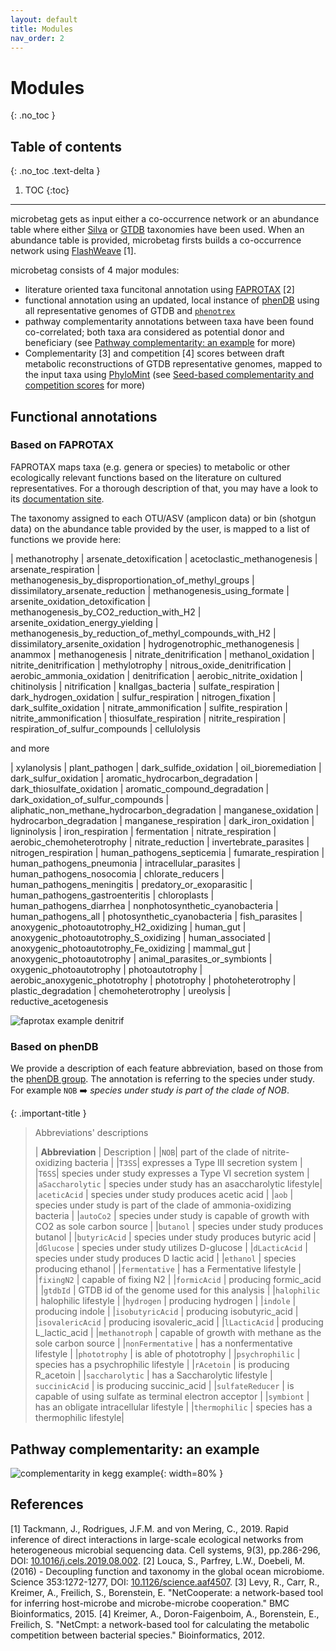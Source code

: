 ```yaml
---
layout: default
title: Modules
nav_order: 2
---
```



# Modules 
{: .no_toc }


<!-- Just the Docs has some specific configuration parameters that can be defined in your Jekyll site's _config.yml file.
{: .fs-6 .fw-300 } -->

## Table of contents
{: .no_toc .text-delta }

1. TOC
{:toc}

---

microbetag gets as input either a co-occurrence network or an abundance table where either [Silva](https://www.arb-silva.de) or [GTDB](https://gtdb.ecogenomic.org) taxonomies have been used. 
When an abundance table is provided, microbetag firsts builds a co-occurrence network using [FlashWeave](https://github.com/meringlab/FlashWeave.jl) [1].

microbetag consists of 4 major modules: 

- literature oriented taxa funcitonal annotation using [FAPROTAX](https://pages.uoregon.edu/slouca/LoucaLab/archive/FAPROTAX/lib/php/index.php) [2]
- functional annotation using an updated, local instance of [phenDB](https://phendb.org) using all representative genomes of GTDB and [`phenotrex`](https://phenotrex.readthedocs.io/en/latest/usage.html)
- pathway complementarity annotations between taxa have been found co-correlated; both taxa ara considered as potential donor and beneficiary (see [Pathway complementarity: an example](#pathway-complementarity-an-example) for more)
- Complementarity [3] and competition [4] scores between draft metabolic reconstructions of GTDB representative genomes, mapped to the input taxa using [PhyloMint](https://github.com/mgtools/PhyloMint) (see [Seed-based complementarity and competition scores]() for more) 




## Functional annotations


### Based on FAPROTAX


FAPROTAX maps taxa (e.g. genera or species) to metabolic or other ecologically relevant functions based on the literature on cultured representatives. 
For a thorough description of that, you may have a look to its [documentation site](http://www.loucalab.com/archive/FAPROTAX/lib/php/index.php?section=Instructions). 

The taxonomy assigned to each OTU/ASV (amplicon data) or bin (shotgun data) on the abundance table provided by the user, is mapped to a list of functions we provide here:

| methanotrophy | arsenate_detoxification
| acetoclastic_methanogenesis | arsenate_respiration
| methanogenesis_by_disproportionation_of_methyl_groups | dissimilatory_arsenate_reduction
| methanogenesis_using_formate | arsenite_oxidation_detoxification
| methanogenesis_by_CO2_reduction_with_H2 | arsenite_oxidation_energy_yielding
| methanogenesis_by_reduction_of_methyl_compounds_with_H2 | dissimilatory_arsenite_oxidation
| hydrogenotrophic_methanogenesis | anammox
| methanogenesis | nitrate_denitrification
| methanol_oxidation | nitrite_denitrification
| methylotrophy | nitrous_oxide_denitrification
| aerobic_ammonia_oxidation | denitrification
| aerobic_nitrite_oxidation | chitinolysis
| nitrification | knallgas_bacteria
| sulfate_respiration | dark_hydrogen_oxidation
| sulfur_respiration | nitrogen_fixation
| dark_sulfite_oxidation | nitrate_ammonification
| sulfite_respiration | nitrite_ammonification
| thiosulfate_respiration | nitrite_respiration
| respiration_of_sulfur_compounds | cellulolysis


and more 


| xylanolysis | plant_pathogen
| dark_sulfide_oxidation | oil_bioremediation
| dark_sulfur_oxidation | aromatic_hydrocarbon_degradation
| dark_thiosulfate_oxidation | aromatic_compound_degradation
| dark_oxidation_of_sulfur_compounds | aliphatic_non_methane_hydrocarbon_degradation
| manganese_oxidation | hydrocarbon_degradation
| manganese_respiration | dark_iron_oxidation
| ligninolysis | iron_respiration
| fermentation | nitrate_respiration
| aerobic_chemoheterotrophy | nitrate_reduction
| invertebrate_parasites | nitrogen_respiration
| human_pathogens_septicemia | fumarate_respiration
| human_pathogens_pneumonia | intracellular_parasites
| human_pathogens_nosocomia | chlorate_reducers
| human_pathogens_meningitis | predatory_or_exoparasitic
| human_pathogens_gastroenteritis | chloroplasts
| human_pathogens_diarrhea | nonphotosynthetic_cyanobacteria
| human_pathogens_all | photosynthetic_cyanobacteria
| fish_parasites | anoxygenic_photoautotrophy_H2_oxidizing
| human_gut | anoxygenic_photoautotrophy_S_oxidizing
| human_associated | anoxygenic_photoautotrophy_Fe_oxidizing
| mammal_gut | anoxygenic_photoautotrophy
| animal_parasites_or_symbionts | oxygenic_photoautotrophy
| photoautotrophy | aerobic_anoxygenic_phototrophy
| phototrophy | photoheterotrophy
| plastic_degradation | chemoheterotrophy
| ureolysis | reductive_acetogenesis




![faprotax example denitrif](../assets/images/faprotax_denitrification.png)






### Based on phenDB 



We provide a description of each feature abbreviation, based on those from the [phenDB group](https://phendb.org/reports/modeloverview). The annotation is referring to the species under study. For example `NOB` :arrow_right: *species under study is part of the clade of NOB*. 

{: .important-title }
> Abbreviations' descriptions
>
> | **Abbreviation** | Description |
> |`NOB`| part of the clade of nitrite-oxidizing bacteria |
> |`T3SS`|  expresses a Type III secretion system |
> |`T6SS`| species under study expresses a Type VI secretion system |
> |`aSaccharolytic` | species under study has an asaccharolytic lifestyle|
> |`aceticAcid` | species under study produces acetic acid |
> |`aob` | species under study is part of the clade of ammonia-oxidizing bacteria |
> |`autoCo2` | species under study is capable of growth with CO2 as sole carbon source |
> |`butanol` | species under study produces butanol |
> |`butyricAcid` | species under study produces butyric acid |
> |`dGlucose` | species under study utilizes D-glucose |
> |`dLacticAcid` | species under study produces D lactic acid |
> |`ethanol` | species  producing ethanol |
> |`fermentative` |  has a Fermentative lifestyle |
> |`fixingN2` |  capable of fixing N2 |
> |`formicAcid` |  producing formic_acid |
> |`gtdbId` | GTDB id of the genome used for this analysis |
> |`halophilic` | halophilic lifestyle |
> |`hydrogen` | producing hydrogen |
> |`indole` | producing indole |
> |`isobutyricAcid` | producing isobutyric_acid |
> |`isovalericAcid` | producing isovaleric_acid |
> |`lLacticAcid` | producing L_lactic_acid |
> |`methanotroph` |  capable of growth with methane as the sole carbon source |
> |`nonFermentative` | has a nonfermentative lifestyle |
> |`phototrophy` | is able of phototrophy |
> |`psychrophilic` | species  has a psychrophilic lifestyle |
> |`rAcetoin` |  is producing R_acetoin |
> |`saccharolytic` |  has a Saccharolytic lifestyle |
> `succinicAcid` |  is producing succinic_acid |
> |`sulfateReducer` | is capable of using sulfate as terminal electron acceptor |
> |`symbiont` |  has an obligate intracellular lifestyle |
> |`thermophilic` | species has a thermophilic lifestyle|
>









## Pathway complementarity: an example


![complementarity in kegg example](../assets/images/kegg_example.png){: width=80% }






## References

[1] Tackmann, J., Rodrigues, J.F.M. and von Mering, C., 2019. Rapid inference of direct interactions in large-scale ecological networks from heterogeneous microbial sequencing data. Cell systems, 9(3), pp.286-296, DOI: [10.1016/j.cels.2019.08.002](https://doi.org/10.1016/j.cels.2019.08.002).
[2] Louca, S., Parfrey, L.W., Doebeli, M. (2016) - Decoupling function and taxonomy in the global ocean microbiome. Science 353:1272-1277, DOI: [10.1126/science.aaf4507](https://doi.org/10.1126/science.aaf4507).
[3] Levy, R., Carr, R., Kreimer, A., Freilich, S., Borenstein, E. "NetCooperate: a network-based tool for inferring host-microbe and microbe-microbe cooperation." BMC Bioinformatics, 2015.
[4] Kreimer, A., Doron-Faigenboim, A., Borenstein, E., Freilich, S. "NetCmpt: a network-based tool for calculating the metabolic competition between bacterial species." Bioinformatics, 2012.


